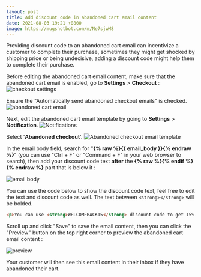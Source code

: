 ```yaml
---
layout: post
title: Add discount code in abandoned cart email content
date: 2021-08-03 19:21 +0800
image: https://mugshotbot.com/m/Ne7sjwM8
---
```


Providing discount code to an abandoned cart email can incentivize a customer to complete their purchase, sometimes they might get shocked by shipping price or being undecisive, adding a discount code might help them to complete their purchase.

Before editing the abandoned cart email content, make sure that the abandoned cart email is enabled, go to **Settings** > **Checkout** :
![checkout settings](https://img.yagisoftware.com/7-how-to-add-discount-code-in-abandoned-cart-email/checkout.png)

Ensure the "Automatically send abandoned checkout emails" is checked.
![abandoned cart email](https://img.yagisoftware.com/7-how-to-add-discount-code-in-abandoned-cart-email/enable_email.png)

Next, edit the abandoned cart email template by going to **Settings** > **Notification**.
![Notifications](https://img.yagisoftware.com/7-how-to-add-discount-code-in-abandoned-cart-email/notification.png)

Select '**Abandoned checkout**'.
![Abandoned checkout email template](https://img.yagisoftware.com/7-how-to-add-discount-code-in-abandoned-cart-email/abandoned_cart.png)

In the email body field, search for "**{% raw %}{{ email_body }}{% endraw %}**" (you can use "Ctrl + F" or "Command + F" in your web browser to search), then add your discount code text **after** the **{% raw %}{% endif %}{% endraw %}** part that is below it :

![email body](https://img.yagisoftware.com/7-how-to-add-discount-code-in-abandoned-cart-email/part.png)

You can use the code below to show the discount code text, feel free to edit the text and discount code as well. The text between `<strong></strong>` will be bolded.

```html
<p>You can use <strong>WELCOMEBACK15</strong> discount code to get 15% off items from your cart</p>

```

Scroll up and click "Save" to save the email content, then you can click the "Preview" button on the top right corner to preview the abandoned cart email content :

![preview](https://img.yagisoftware.com/7-how-to-add-discount-code-in-abandoned-cart-email/preview.png)

Your customer will then see this email content in their inbox if they have abandoned their cart.
